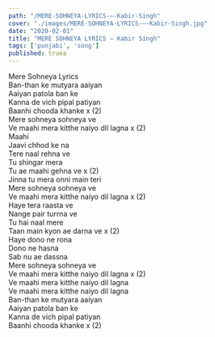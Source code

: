 ```yaml
---
path: "/MERE-SOHNEYA-LYRICS-–-Kabir-Singh"
cover: "./images/MERE-SOHNEYA-LYRICS-–-Kabir-Singh.jpg"
date: "2020-02-01"
title: "MERE SOHNEYA LYRICS – Kabir Singh"
tags: ['punjabi', 'song']
published: truea
---
```

  
Mere Sohneya Lyrics  
Ban-than ke mutyara aaiyan  
Aaiyan patola ban ke  
Kanna de vich pipal patiyan  
Baanhi chooda khanke x (2)  
Mere sohneya sohneya ve  
Ve maahi mera kitthe naiyo dil lagna x (2)  
Maahi  
Jaavi chhod ke na  
Tere naal rehna ve  
Tu shingar mera  
Tu ae maahi gehna ve x (2)  
Jinna tu mera onni main teri  
Mere sohneya sohneya ve  
Ve maahi mera kitthe naiyo dil lagna x (2)  
Haye tera raasta ve  
Nange pair turrna ve  
Tu hai naal mere  
Taan main kyon ae darna ve x (2)  
Haye dono ne rona  
Dono ne hasna  
Sab nu ae dassna  
Mere sohneya sohneya ve  
Ve maahi mera kitthe naiyo dil lagna x (2)  
Ve maahi mera kitthe naiyo dil lagna  
Ve maahi mera kitthe naiyo dil lagna  
Ban-than ke mutyara aaiyan  
Aaiyan patola ban ke  
Kanna de vich pipal patiyan  
Baanhi chooda khanke x (2)  
